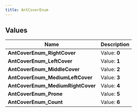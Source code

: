 ```yaml
---
title: AntCoverEnum
---
```


## Values
| Name | Description |
| ---- | ----------- |
| **AntCoverEnum_RightCover** | Value: **0** |
| **AntCoverEnum_LeftCover** | Value: **1** |
| **AntCoverEnum_MiddleCover** | Value: **2** |
| **AntCoverEnum_MediumLeftCover** | Value: **3** |
| **AntCoverEnum_MediumRightCover** | Value: **4** |
| **AntCoverEnum_Prone** | Value: **5** |
| **AntCoverEnum_Count** | Value: **6** |

